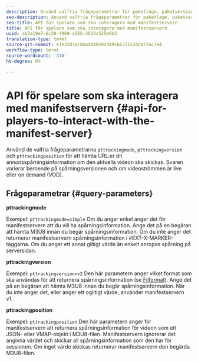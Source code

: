 ```yaml
---
description: Använd valfria frågeparametrar för paketläge, paketversion och paketposition för att hämta URL:er dit annonsspårningsinformation om den aktuella videon ska skickas. Svaren varierar beroende på spårningsversionen och om videoströmmen är live eller on demand (VOD).
seo-description: Använd valfria frågeparametrar för paketläge, paketversion och paketposition för att hämta URL:er dit annonsspårningsinformation om den aktuella videon ska skickas. Svaren varierar beroende på spårningsversionen och om videoströmmen är live eller on demand (VOD).
seo-title: API för spelare som ska interagera med manifestservern
title: API för spelare som ska interagera med manifestservern
uuid: ab7a19e7-6c28-4960-a56b-3b33c525e6b3
translation-type: tm+mt
source-git-commit: e1e33d3ac0aad44859cd49566331524da72ac7e4
workflow-type: tm+mt
source-wordcount: '310'
ht-degree: 0%

---
```



# API för spelare som ska interagera med manifestservern {#api-for-players-to-interact-with-the-manifest-server}

Använd de valfria frågeparametrarna `pttrackingmode`, `pttrackingversion` och `pttrackingposition` för att hämta URL:er dit annonsspårningsinformation om den aktuella videon ska skickas. Svaren varierar beroende på spårningsversionen och om videoströmmen är live eller on demand (VOD).

## Frågeparametrar {#query-parameters}

**pttrackingmode**

Exempel: `pttrackingmode=simple`
Om du anger enkel anger det för manifestservern att du vill ha spårningsinformation.
Ange det på en begäran att hämta M3U8 innan du begär spårningsinformation. Om du inte anger det returnerar manifestservern spårningsinformation i #EXT-X-MARKER-taggarna.
Om du anger ett annat giltigt värde än enkelt anropas spårning på serversidan.

**pttrackingversion**

Exempel: `pttrackingversion=v2`
Den här parametern anger vilket format som ska användas för att returnera spårningsinformation (se [Filformat](/help/primetime-ad-insertion/~old-msapi-topics/ms-list-file-formats/ms-api-file-formats.md)).
Ange det på en begäran att hämta M3U8 innan du begär spårningsinformation. När du inte anger det, eller anger ett ogiltigt värde, använder manifestservern v1.

**pttrackingposition**

Exempel: `pttrackingposition`
Den här parametern anger för manifestservern att returnera spårningsinformation för videon som ett JSON- eller VMAP-objekt i M3U8-filen. Manifestservern ignorerar det angivna värdet och skickar all spårningsinformation som den har för sessionen. Om inget värde skickas returnerar manifestservern den begärda M3U8-filen.
